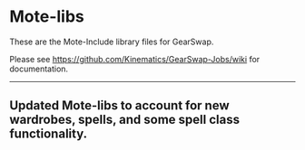 Mote-libs
=========

These are the Mote-Include library files for GearSwap.

Please see https://github.com/Kinematics/GearSwap-Jobs/wiki for documentation.

---
Updated Mote-libs to account for new wardrobes, spells, and some spell class functionality.
---

